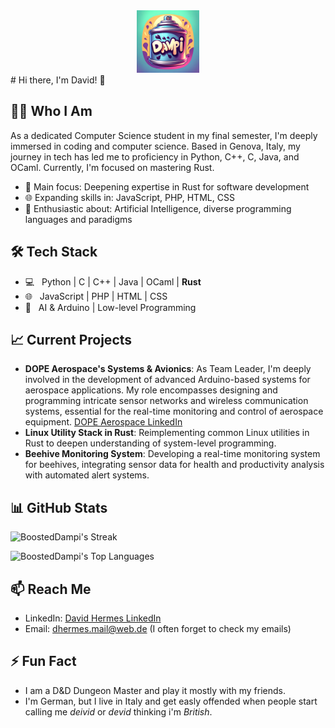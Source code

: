 <div id="header" align="center">
  <img src="dampi.png" width="100"/>
</div>
# Hi there, I'm David! 👋

## 👨‍💻 Who I Am
As a dedicated Computer Science student in my final semester, I'm deeply immersed in coding and computer science. Based in Genova, Italy, my journey in tech has led me to proficiency in Python, C++, C, Java, and OCaml. Currently, I'm focused on mastering Rust.

- 🌟 Main focus: Deepening expertise in Rust for software development
- 🌐 Expanding skills in: JavaScript, PHP, HTML, CSS
- 🤖 Enthusiastic about: Artificial Intelligence, diverse programming languages and paradigms

## 🛠 Tech Stack

- 💻 &nbsp; Python | C | C++ | Java | OCaml | **Rust**
- 🌐 &nbsp; JavaScript | PHP | HTML | CSS
- 🚀 &nbsp; AI & Arduino | Low-level Programming

## 📈 Current Projects

- **DOPE Aerospace's Systems & Avionics**: As Team Leader, I'm deeply involved in the development of advanced Arduino-based systems for aerospace applications. My role encompasses designing and programming intricate sensor networks and wireless communication systems, essential for the real-time monitoring and control of aerospace equipment. [DOPE Aerospace LinkedIn](https://www.linkedin.com/company/dope-aerospace-unige/)
- **Linux Utility Stack in Rust**: Reimplementing common Linux utilities in Rust to deepen understanding of system-level programming.
- **Beehive Monitoring System**: Developing a real-time monitoring system for beehives, integrating sensor data for health and productivity analysis with automated alert systems.

## 📊 GitHub Stats

![BoostedDampi's Streak](https://github-readme-streak-stats.herokuapp.com/?user=BoostedDampi&theme=vue-dark&hide_border=true)

![BoostedDampi's Top Languages](https://github-readme-stats.vercel.app/api/top-langs/?username=BoostedDampi&theme=vue-dark&show_icons=true&hide_border=true&layout=compact)

## 📫 Reach Me

- LinkedIn: [David Hermes LinkedIn](https://www.linkedin.com/in/david-hermes-46168226a)
- Email: dhermes.mail@web.de (I often forget to check my emails)

## ⚡ Fun Fact

- I am a D&D Dungeon Master and play it mostly with my friends. 
- I'm German, but I live in Italy and get easly offended when people start calling me _deivid_ or _devid_ thinking i'm _British_.

<!-- Proudly created by David Hermes with passion and coffee ☕ -->
